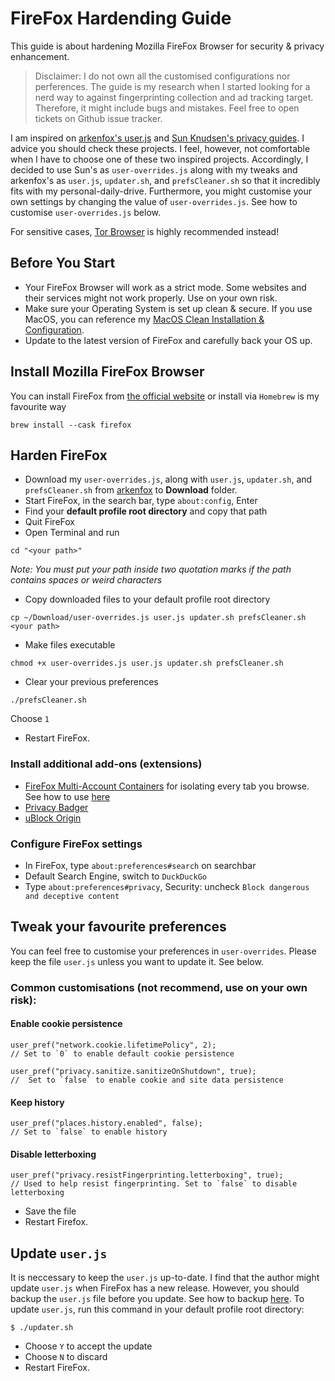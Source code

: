 # FireFox Hardending Guide
This guide is about hardening Mozilla FireFox Browser for security & privacy enhancement.

> Disclaimer: I do not own all the customised configurations nor perferences. The guide is my research when I started looking for a nerd way to against fingerprinting collection and ad tracking target. Therefore, it might include bugs and mistakes. Feel free to open tickets on Github issue tracker. 
  
I am inspired on [arkenfox's user.js](https://github.com/arkenfox/user.js) and [Sun Knudsen's privacy guides](https://sunknudsen.com/privacy-guides/how-to-configure-firefox-for-privacy-and-security). I advice you should check these projects. I feel, however, not comfortable when I have to choose one of these two inspired projects. Accordingly, I decided to use Sun's as `user-overrides.js` along with my tweaks and arkenfox's as `user.js`, `updater.sh`, and `prefsCleaner.sh` so that it incredibly fits with my personal-daily-drive. Furthermore, you might customise your own settings by changing the value of `user-overrides.js`. See how to customise `user-overrides.js` below.   

For sensitive cases, [Tor Browser](https://torproject.org) is highly recommended instead!  
## Before You Start
- Your FireFox Browser will work as a strict mode. Some websites and their services might not work properly. Use on your own risk.  
- Make sure your Operating System is set up clean & secure. If you use MacOS, you can reference my [MacOS Clean Installation & Configuration]().
- Update to the latest version of FireFox and carefully back your OS up.
## Install Mozilla FireFox Browser
You can install FireFox from [the official website](https://www.mozilla.org/en-US/firefox/new) or install via `Homebrew` is my favourite way  
```shell
brew install --cask firefox
```
## Harden FireFox
- Download my `user-overrides.js`, along with `user.js`, `updater.sh`, and `prefsCleaner.sh` from [arkenfox](https://github.com/arkenfox/user.js) to **Download** folder.
- Start FireFox, in the search bar, type `about:config`, Enter
- Find your **default profile root directory** and copy that path
- Quit FireFox
- Open Terminal and run
```shell
cd "<your path>"
```
*Note: You must put your path inside two quotation marks if the path contains spaces or weird characters*  
- Copy downloaded files to your default profile root directory  
```shell
cp ~/Download/user-overrides.js user.js updater.sh prefsCleaner.sh <your path>
```
- Make files executable 
```shell
chmod +x user-overrides.js user.js updater.sh prefsCleaner.sh
```
- Clear your previous preferences  
```shell
./prefsCleaner.sh
```
Choose `1`  
- Restart FireFox.  
### Install additional add-ons (extensions)
- [FireFox Multi-Account Containers](https://addons.mozilla.org/en-US/firefox/addon/multi-account-containers/) for isolating every tab you browse. See how to use [here](https://support.mozilla.org/en-US/kb/containers)
- [Privacy Badger](https://addons.mozilla.org/en-US/firefox/addon/privacy-badger17/)
- [uBlock Origin](https://addons.mozilla.org/en-US/firefox/addon/ublock-origin/?utm_source=addons.mozilla.org&utm_medium=referral&utm_content=search)
### Configure FireFox settings
- In FireFox, type `about:preferences#search` on searchbar
- Default Search Engine, switch to `DuckDuckGo`
- Type `about:preferences#privacy`, Security: uncheck `Block dangerous and deceptive content`
## Tweak your favourite preferences
You can feel free to customise your preferences in `user-overrides`. Please keep the file `user.js` unless you want to update it. See below.  
### Common customisations (not recommend, use on your own risk):  
#### Enable **cookie persistence**
```shell
user_pref("network.cookie.lifetimePolicy", 2);
// Set to `0` to enable default cookie persistence
```
```shell
user_pref("privacy.sanitize.sanitizeOnShutdown", true);
//  Set to `false` to enable cookie and site data persistence
```
#### Keep history  
```shell
user_pref("places.history.enabled", false);
// Set to `false` to enable history
```
#### Disable letterboxing
```shell
user_pref("privacy.resistFingerprinting.letterboxing", true);
// Used to help resist fingerprinting. Set to `false` to disable letterboxing
```
- Save the file
- Restart Firefox.
## Update `user.js`
It is neccessary to keep the `user.js` up-to-date. I find that the author might update `user.js` when FireFox has a new release. However, you should backup the `user.js` file before you update. See how to backup [here](https://github.com/arkenfox/user.js/wiki/2.2-Backup).
To update `user.js`, run this command in your default profile root directory:  
```shell
$ ./updater.sh
```
- Choose `Y` to accept the update
- Choose `N` to discard
- Restart FireFox.

